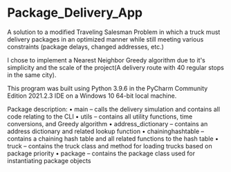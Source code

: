 # Package_Delivery_App
A solution to a modified Traveling Salesman Problem in which a truck must delivery packages in an optimized manner while still meeting various constraints (package delays, changed addresses, etc.)

I chose to implement a Nearest Neighbor Greedy algorithm due to it's simplicity and the scale of the project(A delivery route with 40 regular stops in the same city).

This program was built using Python 3.9.6 in the PyCharm Community Edition 2021.2.3 IDE on a Windows 10 64-bit local machine.

Package description:
•	main – calls the delivery simulation and contains all code relating to the CLI
•	utils – contains all utility functions, time conversions, and Greedy algorithm
•	address_dictionary – contains an address dictionary and related lookup function
•	chaininghashtable – contains a chaining hash table and all related functions to the hash table
•	truck – contains the truck class and method for loading trucks based on package priority
•	package – contains the package class used for instantiating package objects



